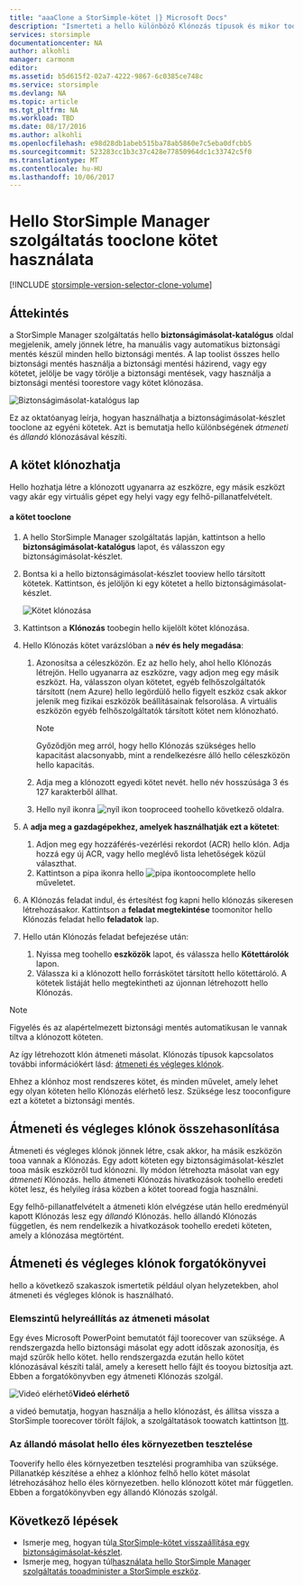 ```yaml
---
title: "aaaClone a StorSimple-kötet |} Microsoft Docs"
description: "Ismerteti a hello különböző Klónozás típusok és mikor toouse őket, és elmagyarázza, hogyan használhatja a biztonságimásolat-készlet tooclone egy egyéni köteten."
services: storsimple
documentationcenter: NA
author: alkohli
manager: carmonm
editor: 
ms.assetid: b5d615f2-02a7-4222-9867-6c0385ce748c
ms.service: storsimple
ms.devlang: NA
ms.topic: article
ms.tgt_pltfrm: NA
ms.workload: TBD
ms.date: 08/17/2016
ms.author: alkohli
ms.openlocfilehash: e98d28db1abeb515ba78ab5860e7c5eba0dfcbb5
ms.sourcegitcommit: 523283cc1b3c37c428e77850964dc1c33742c5f0
ms.translationtype: MT
ms.contentlocale: hu-HU
ms.lasthandoff: 10/06/2017
---
```

# <a name="use-hello-storsimple-manager-service-tooclone-a-volume"></a>Hello StorSimple Manager szolgáltatás tooclone kötet használata
[!INCLUDE [storsimple-version-selector-clone-volume](../../includes/storsimple-version-selector-clone-volume.md)]

## <a name="overview"></a>Áttekintés
a StorSimple Manager szolgáltatás hello **biztonságimásolat-katalógus** oldal megjelenik, amely jönnek létre, ha manuális vagy automatikus biztonsági mentés készül minden hello biztonsági mentés. A lap toolist összes hello biztonsági mentés használja a biztonsági mentési házirend, vagy egy kötetet, jelölje be vagy törölje a biztonsági mentések, vagy használja a biztonsági mentési toorestore vagy kötet klónozása.

![Biztonságimásolat-katalógus lap](./media/storsimple-clone-volume/HCS_BackupCatalog.png)  

Ez az oktatóanyag leírja, hogyan használhatja a biztonságimásolat-készlet tooclone az egyéni kötetek. Azt is bemutatja hello különbségének *átmeneti* és *állandó* klónozásával készíti. 

## <a name="create-a-clone-of-a-volume"></a>A kötet klónozhatja
Hello hozhatja létre a klónozott ugyanarra az eszközre, egy másik eszközt vagy akár egy virtuális gépet egy helyi vagy egy felhő-pillanatfelvételt.

#### <a name="tooclone-a-volume"></a>a kötet tooclone
1. A hello StorSimple Manager szolgáltatás lapján, kattintson a hello **biztonságimásolat-katalógus** lapot, és válasszon egy biztonságimásolat-készlet.
2. Bontsa ki a hello biztonságimásolat-készlet tooview hello társított kötetek. Kattintson, és jelöljön ki egy kötetet a hello biztonságimásolat-készlet.
   
     ![Kötet klónozása](./media/storsimple-clone-volume/HCS_Clone.png) 
3. Kattintson a **Klónozás** toobegin hello kijelölt kötet klónozása.
4. Hello Klónozás kötet varázslóban a **név és hely megadása**:
   
   1. Azonosítsa a céleszközön. Ez az hello hely, ahol hello Klónozás létrejön. Hello ugyanarra az eszközre, vagy adjon meg egy másik eszközt. Ha, válasszon olyan kötetet, egyéb felhőszolgáltatók társított (nem Azure) hello legördülő hello figyelt eszköz csak akkor jelenik meg fizikai eszközök beállításainak felsorolása. A virtuális eszközön egyéb felhőszolgáltatók társított kötet nem klónozható.
      
      > [!NOTE]
      > Győződjön meg arról, hogy hello Klónozás szükséges hello kapacitást alacsonyabb, mint a rendelkezésre álló hello céleszközön hello kapacitás.
      > 
      > 
   2. Adja meg a klónozott egyedi kötet nevét. hello név hosszúsága 3 és 127 karakterből állhat.
   3. Hello nyíl ikonra ![nyíl ikon](./media/storsimple-clone-volume/HCS_ArrowIcon.png) tooproceed toohello következő oldalra.
5. A **adja meg a gazdagépekhez, amelyek használhatják ezt a kötetet**:
   
   1. Adjon meg egy hozzáférés-vezérlési rekordot (ACR) hello klón. Adja hozzá egy új ACR, vagy hello meglévő lista lehetőségek közül választhat.
   2. Kattintson a pipa ikonra hello ![pipa ikon](./media/storsimple-clone-volume/HCS_CheckIcon.png)toocomplete hello műveletet.
6. A Klónozás feladat indul, és értesítést fog kapni hello klónozás sikeresen létrehozásakor. Kattintson a **feladat megtekintése** toomonitor hello Klónozás feladat hello **feladatok** lap.
7. Hello után Klónozás feladat befejezése után:
   
   1. Nyissa meg toohello **eszközök** lapot, és válassza hello **Kötettárolók** lapon. 
   2. Válassza ki a klónozott hello forráskötet társított hello kötettároló. A kötetek listáját hello megtekintheti az újonnan létrehozott hello Klónozás.

> [!NOTE]
> Figyelés és az alapértelmezett biztonsági mentés automatikusan le vannak tiltva a klónozott köteten.
> 
> 

Az így létrehozott klón átmeneti másolat. Klónozás típusok kapcsolatos további információkért lásd: [átmeneti és végleges klónok](#transient-vs-permanent-clones).

Ehhez a klónhoz most rendszeres kötet, és minden művelet, amely lehet egy olyan köteten hello Klónozás elérhető lesz. Szüksége lesz tooconfigure ezt a kötetet a biztonsági mentés.

## <a name="transient-vs-permanent-clones"></a>Átmeneti és végleges klónok összehasonlítása
Átmeneti és végleges klónok jönnek létre, csak akkor, ha másik eszközön tooa vannak a Klónozás. Egy adott köteten egy biztonságimásolat-készlet tooa másik eszközről tud klónozni. Ily módon létrehozta másolat van egy *átmeneti* Klónozás. hello átmeneti Klónozás hivatkozások toohello eredeti kötet lesz, és helyileg írása közben a kötet tooread fogja használni. 

Egy felhő-pillanatfelvételt a átmeneti klón elvégzése után hello eredményül kapott Klónozás lesz egy *állandó* Klónozás. hello állandó Klónozás független, és nem rendelkezik a hivatkozások toohello eredeti köteten, amely a klónozása megtörtént.  

## <a name="scenarios-for-transient-and-permanent-clones"></a>Átmeneti és végleges klónok forgatókönyvei
hello a következő szakaszok ismertetik például olyan helyzetekben, ahol átmeneti és végleges klónok is használható.

### <a name="item-level-recovery-with-a-transient-clone"></a>Elemszintű helyreállítás az átmeneti másolat
Egy éves Microsoft PowerPoint bemutatót fájl toorecover van szüksége. A rendszergazda hello biztonsági másolat egy adott időszak azonosítja, és majd szűrők hello kötet. hello rendszergazda ezután hello kötet klónozásával készíti talál, amely a keresett hello fájlt és tooyou biztosítja azt. Ebben a forgatókönyvben egy átmeneti Klónozás szolgál. 

![Videó elérhető](./media/storsimple-clone-volume/Video_icon.png)**Videó elérhető**

a videó bemutatja, hogyan használja a hello klónozást, és állítsa vissza a StorSimple toorecover törölt fájlok, a szolgáltatások toowatch kattintson [Itt](https://azure.microsoft.com/documentation/videos/storsimple-recover-deleted-files-with-storsimple/).

### <a name="testing-in-hello-production-environment-with-a-permanent-clone"></a>Az állandó másolat hello éles környezetben tesztelése
Tooverify hello éles környezetben tesztelési programhiba van szüksége. Pillanatkép készítése a ehhez a klónhoz felhő hello kötet másolat létrehozásához hello éles környezetben. hello klónozott kötet már független. Ebben a forgatókönyvben egy állandó Klónozás szolgál.

## <a name="next-steps"></a>Következő lépések
* Ismerje meg, hogyan túl[a StorSimple-kötet visszaállítása egy biztonságimásolat-készlet](storsimple-restore-from-backup-set.md).
* Ismerje meg, hogyan túl[használata hello StorSimple Manager szolgáltatás tooadminister a StorSimple eszköz](storsimple-manager-service-administration.md).

